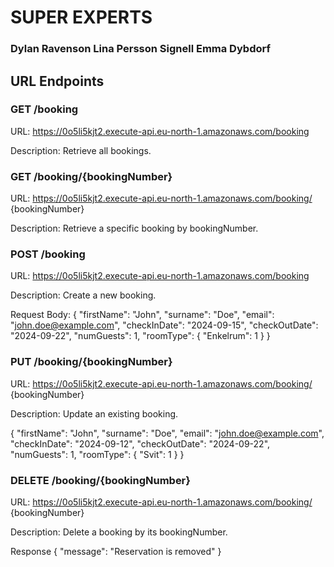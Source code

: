 # SUPER EXPERTS 

### Dylan Ravenson Lina Persson Signell Emma Dybdorf


## URL Endpoints 

### GET /booking 
URL: https://0o5li5kjt2.execute-api.eu-north-1.amazonaws.com/booking 

Description: Retrieve all bookings.


### GET /booking/{bookingNumber}
URL: https://0o5li5kjt2.execute-api.eu-north-1.amazonaws.com/booking/ {bookingNumber}

Description: Retrieve a specific booking by bookingNumber.


### POST /booking 
URL: https://0o5li5kjt2.execute-api.eu-north-1.amazonaws.com/booking

Description: Create a new booking.

Request Body:
 {
  "firstName": "John",
  "surname": "Doe",
  "email": "john.doe@example.com",
  "checkInDate": "2024-09-15",
  "checkOutDate": "2024-09-22",
  "numGuests": 1,
  "roomType": {
    "Enkelrum": 1
  }
}


### PUT /booking/{bookingNumber}
URL: https://0o5li5kjt2.execute-api.eu-north-1.amazonaws.com/booking/ {bookingNumber}

Description: Update an existing booking.


{
  "firstName": "John",
  "surname": "Doe",
  "email": "john.doe@example.com",
  "checkInDate": "2024-09-12",
  "checkOutDate": "2024-09-22",
  "numGuests": 1,
  "roomType": {
    "Svit": 1
  }
}


### DELETE /booking/{bookingNumber}
URL: https://0o5li5kjt2.execute-api.eu-north-1.amazonaws.com/booking/ {bookingNumber}

Description: Delete a booking by its bookingNumber.


Response {
    "message": "Reservation is removed"
}

